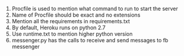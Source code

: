 1. Procfile is used to mention what command to run to start the server
2. Name of Procfile should be exact and no extensions
3. Mention all the requirements in requirements.txt
4. By default, Heroku runs on python 2.7
5. Use runtime.txt to mention higher python version
5. messenger.py has the calls to receive and send messages to fb messenger